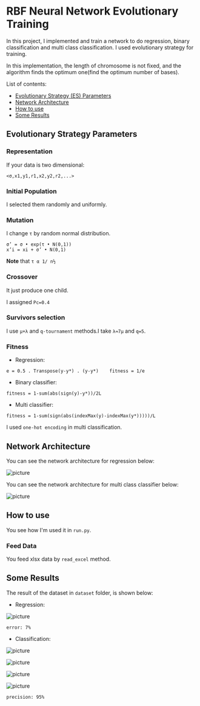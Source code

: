 # RBF Neural Network Evolutionary Training
In this project, I implemented and train a network to do regression, binary classification and multi class classification.
I used evolutionary strategy for training.

In this implementation, the length of chromosome is not fixed, and the algorithm finds the optimum one(find the optimum number of bases).

List of contents:
- [Evolutionary Strategy (ES) Parameters](#Evolutionary-Strategy-Parameters)
- [Network Architecture](#Network-Architecture)
- [How to use](#How-to-use)
- [Some Results](#Some-Results)

## Evolutionary Strategy Parameters
### Representation
If your data is two dimensional:
```
<σ,x1,y1,r1,x2,y2,r2,...>
```

### Initial Population
I selected them randomly and uniformly.

### Mutation
I change `τ` by random normal distribution.

```
σ’ = σ • exp(τ • N(0,1))
x’i = xi + σ’ • N(0,1)
```

**Note** that `τ α 1/ n½`

### Crossover
It just produce one child.

I assigned `Pc=0.4`

### Survivors selection
I use `μ+λ` and `q-tournament` methods.I take `λ≈7μ` and `q=5`.

### Fitness
- Regression:
```
e = 0.5 . Transpose(y-y*) . (y-y*)    fitness = 1/e
```
- Binary classifier:
```
fitness = 1-sum(abs(sign(y)-y*))/2L
```
- Multi classifier:
```
fitness = 1-sum(sign(abs(indexMax(y)-indexMax(y*)))))/L
```
I used `one-hot encoding` in multi classification.

## Network Architecture
You can see the network architecture for regression below:

![picture](images/arch_regression.png)


You can see the network architecture for multi class classifier below:

![picture](images/arch_multi_class.png)

## How to use
You see how I'm used it in `run.py`.
### Feed Data
You feed xlsx data by `read_excel` method.

## Some Results
The result of the dataset in `dataset` folder, is shown below:

- Regression:

![picture](images/reg-res.png) 
```
error: 7%
```

- Classification:

![picture](images/mul-cls-res(1).png) 

![picture](images/mul-cls-res(2).png) 

![picture](images/mul-cls-res(3).png) 

![picture](images/mul-cls-res(4).png) 

```
precision: 95%
```